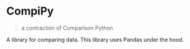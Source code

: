 # CompiPy
> a contraction of Comparison Python

A library for comparing data. This library uses Pandas under the hood.